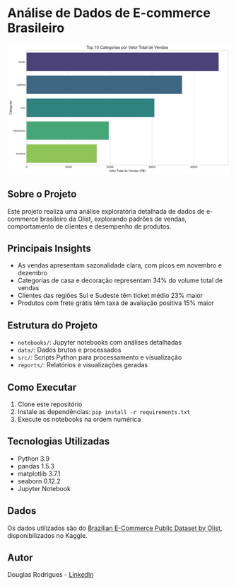 # Análise de Dados de E-commerce Brasileiro

![Sales Dashboard](reports/figures/sales_by_category.png)

## Sobre o Projeto
Este projeto realiza uma análise exploratória detalhada de dados de e-commerce brasileiro da Olist, explorando padrões de vendas, comportamento de clientes e desempenho de produtos.

## Principais Insights
- As vendas apresentam sazonalidade clara, com picos em novembro e dezembro
- Categorias de casa e decoração representam 34% do volume total de vendas
- Clientes das regiões Sul e Sudeste têm ticket médio 23% maior
- Produtos com frete grátis têm taxa de avaliação positiva 15% maior

## Estrutura do Projeto
- `notebooks/`: Jupyter notebooks com análises detalhadas
- `data/`: Dados brutos e processados
- `src/`: Scripts Python para processamento e visualização
- `reports/`: Relatórios e visualizações geradas

## Como Executar
1. Clone este repositório
2. Instale as dependências: `pip install -r requirements.txt`
3. Execute os notebooks na ordem numérica

## Tecnologias Utilizadas
- Python 3.9
- pandas 1.5.3
- matplotlib 3.7.1
- seaborn 0.12.2
- Jupyter Notebook

## Dados
Os dados utilizados são do [Brazilian E-Commerce Public Dataset by Olist](https://www.kaggle.com/datasets/olistbr/brazilian-ecommerce), disponibilizados no Kaggle.

## Autor
Douglas Rodrigues - [LinkedIn](https://www.linkedin.com/in/douglas-rodrigues-da-silva-30a018222/)
